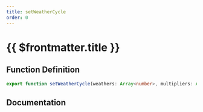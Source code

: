 ```yaml
---
title: setWeatherCycle
order: 0
---
```


# {{ $frontmatter.title }}

## Function Definition

```ts
export function setWeatherCycle(weathers: Array<number>, multipliers: Array<number>): void;
```

## Documentation

<!--@include: ./parts/setWeatherCycle.md-->
